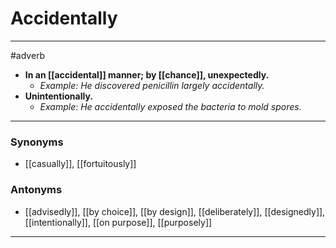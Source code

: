 # Accidentally
---
#adverb
- **In an [[accidental]] manner; by [[chance]], unexpectedly.**
	- _Example: He discovered penicillin largely accidentally._
- **Unintentionally.**
	- _Example: He accidentally exposed the bacteria to mold spores._
---
### Synonyms
- [[casually]], [[fortuitously]]
### Antonyms
- [[advisedly]], [[by choice]], [[by design]], [[deliberately]], [[designedly]], [[intentionally]], [[on purpose]], [[purposely]]
---
